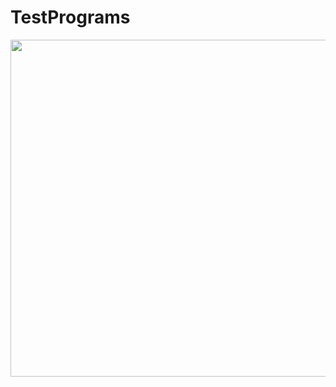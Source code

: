 # TestPrograms
<div align="center">
<img src="https://user-images.githubusercontent.com/111756983/196487764-fb6b28c5-6763-4b70-9a15-b7de328ebcf0.jpg" width="540" height="539" align="center"/>
</div>
